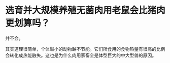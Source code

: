 # 选育并大规模养殖无菌肉用老鼠会比猪肉更划算吗？

并不会。  
  
其实道理很简单，个体越小的动物越不节能。它们所食用的食物热量有很高的比例会转化成热能散失。这也是为什么肉用家畜全是体型巨大的中大型兽的原因。

